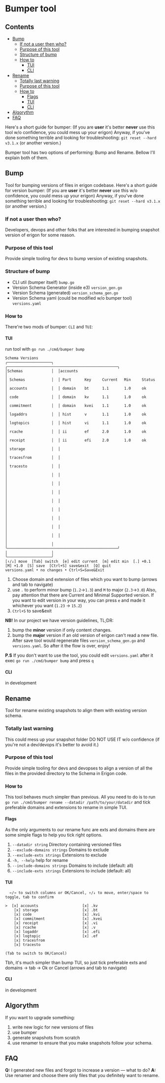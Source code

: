 # Bumper tool

## Contents
- [Bump](#bump)
   - [If not a user then who?](#if-not-a-user-then-who)
   - [Purpose of this tool](#purpose-of-this-tool)
   - [Structure of bump](#structure-of-bump)
   - [How to](#how-to)
      - [TUI](#tui)
      - [CLI](#cli)
- [Rename](#rename)
   - [Totally last warning](#totally-last-warning)
   - [Purpose of this tool](#purpose-of-this-tool-1)
   - [How to](#how-to-1)
      - [Flags](#flags)
      - [TUI](#tui-1)
      - [CLI](#cli-1)
- [Algorythm](#algorythm)
- [FAQ](#faq)

Here's a short guide for bumper: (If you are **user** it's better **never** use this tool w/o confidence, you could mess up your erigon)
Anyway, if you've done something terrible and looking for troubleshooting:
`git reset --hard v3.1.x` (or another version.)

Bumper tool has two options of performing: Bump and Rename. Bellow I'll explain both of them.

## Bump
Tool for bumping versions of files in erigon codebase.
Here's a short guide for version bumper: (If you are **user** it's better **never** use this w/o confidence, you could mess up your erigon)
Anyway, if you've done something terrible and looking for troubleshooting:
`git reset --hard v3.1.x` (or another version.)
### If not a user then who?
Developers, devops and other folks that are interested in bumping snapshot version of erigon for some reason.
### Purpose of this tool
Provide simple tooling for devs to bump version of existing snapshots.
### Structure of bump
- CLI util (bumper itself) `bump.go`
- Version Schema Generator (inside e3) `version_gen.go`
- Version Schema (generated) `version_schema_gen.go`
- Version Schema yaml (could be modified w/o bumper tool) `versions.yaml`
### How to
There're two mods of bumper: `CLI` and `TUI`:
#### TUI
run tool with `go run ./cmd/bumper bump`
```
Schema Versions                                                                                                     
╭────────────────────╮  ╭──────────────────────────────────────────────────╮                                        
│Schemas             │  │accounts                                          │                                        
│ Schemas            │  │ Part      Key     Current   Min     Status       │                                        
│ accounts           │  │ domain    bt      1.1       1.0     ok           │                                        
│ code               │  │ domain    kv      1.1       1.0     ok           │                                        
│ commitment         │  │ domain    kvei    1.1       1.0     ok           │                                        
│ logaddrs           │  │ hist      v       1.1       1.0     ok           │                                        
│ logtopics          │  │ hist      vi      1.1       1.0     ok           │                                        
│ rcache             │  │ ii        ef      2.0       1.0     ok           │                                        
│ receipt            │  │ ii        efi     2.0       1.0     ok           │                                        
│ storage            │  │                                                  │                                        
│ tracesfrom         │  │                                                  │                                        
│ tracesto           │  │                                                  │                                        
│                    │  │                                                  │                                        
│                    │  │                                                  │                                        
│                    │  │                                                  │                                        
│                    │  │                                                  │                                        
│                    │  │                                                  │                                        
│                    │  │                                                  │                                        
│                    │  │                                                  │                                        
│                    │  │                                                  │                                        
│                    │  ╰──────────────────────────────────────────────────╯                                        
│                    │                                                                                              
╰────────────────────╯                                                                                              
[↑/↓] move  [Tab] switch  [e] edit current  [m] edit min  [.] +0.1  [M] +1.0  [S] save  [Ctrl+S] save&exit  [Q] quit
versions.yaml • no changes • Ctrl+S=Save&Exit                           
```

1. Choose domain and extension of files which you want to bump (arrows and tab to navigate)
2. use `.` to perform minor bump (`1.2`->`1.3`) and `M` to major (`2.3`->`3.0`) Also, pay attention that there are Current and Minimal Supported version. If you want to edit version in your way, you can press `e` and made it whichever you want (`1.23` -> `15.2`)
3. `Ctrl+S` to save&exit

**NB!** In our project we have version guidelines, TL;DR:
1. bump the **minor** version if only content changes.
2. bump the **major** version if an old version of erigon can't read a new file.
   After save tool would regenerate files `version_schema_gen.go` and `versions.yaml`. So after it the flow is over, enjoy!

**P.S**
If you don't want to use the tool, you could edit `versions.yaml` after it exec `go run ./cmd/bumper bump` and press `q`
#### CLI
in development

## Rename
Tool for rename existing snapshots to align them with existing version schema. 
### Totally last warning
This could mess up your snapshot folder DO NOT USE IT w/o confidence (if you're not a dev/devops it's better to avoid it.)
### Purpose of this tool
Provide simple tooling for devs and devopses to align a version of all the files in the provided directory to the Schema 
in Erigon code.
### How to
This tool behaves much simpler than previous. All you need to do is to run `go run ./cmd/bumper rename --datadir /path/to/your/datadir`
and tick preferable domains and extensions to rename in simple TUI.
#### Flags
As the only arguments to our rename func are exts and domains there are some simple flags to help you tick right options.
1. `--datadir string`            Directory containing versioned files
2. `--exclude-domains strings`   Domains to exclude
3. `--exclude-exts strings`      Extensions to exclude
4. `-h, --help`                      help for rename
5. `--include-domains strings`   Domains to include (default: all)
6. `--include-exts strings`      Extensions to include (default: all)

#### TUI
```aiignore
  ←/→ to switch columns or OK/Cancel, ↑/↓ to move, enter/space to toggle, tab to confirm  
                                                                                          
>  [x] accounts                    [x] .kv
    [x] storage                    [x] .bt
    [x] code                       [x] .kvi
    [x] commitment                 [x] .kvei
    [x] receipt                    [x] .vi
    [x] rcache                     [x] .v
    [x] logaddr                    [x] .efi
    [x] logtopic                   [x] .ef
    [x] tracesfrom             
    [x] tracesto               

(Tab to switch to OK/Cancel)
```
Tbh, it's much simpler than bump TUI, so just tick preferable exts and domains -> tab -> Ok or Cancel (arrows and tab to navigate)
#### CLI
in development
## Algorythm
If you want to upgrade something:
1. write new logic for new versions of files
2. use bumper
3. generate snapshots from scratch
4. use renamer to ensure that you make snapshots follow your schema.

## FAQ
**Q:** I generated new files and forgot to increase a version — what to do?
**A:** Use renamer and choose there only files that you definitely want to rename.